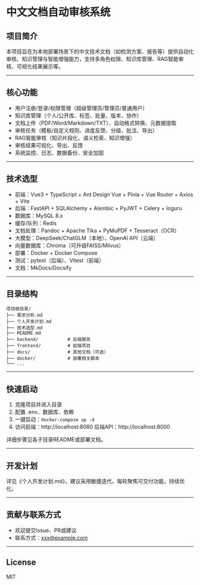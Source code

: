# 中文文档自动审核系统

## 项目简介
本项目旨在为本地部署场景下的中文技术文档（如检测方案、报告等）提供自动化审核、知识管理与智能增强能力，支持多角色权限、知识库管理、RAG智能审核、可视化结果展示等。

---

## 核心功能
- 用户注册/登录/权限管理（超级管理员/管理员/普通用户）
- 知识库管理（个人/公开库、标签、批量、版本、协作）
- 文档上传（PDF/Word/Markdown/TXT）、自动格式转换、元数据提取
- 审核任务（模板/自定义规则、进度反馈、分级、批注、导出）
- RAG智能审核（知识片段化、语义检索、知识增强）
- 审核结果可视化、导出、反馈
- 系统监控、日志、数据备份、安全加固

---

## 技术选型
- 前端：Vue3 + TypeScript + Ant Design Vue + Pinia + Vue Router + Axios + Vite
- 后端：FastAPI + SQLAlchemy + Alembic + PyJWT + Celery + loguru
- 数据库：MySQL 8.x
- 缓存/队列：Redis
- 文档处理：Pandoc + Apache Tika + PyMuPDF + Tesseract（OCR）
- 大模型：DeepSeek/ChatGLM（本地）、OpenAI API（云端）
- 向量数据库：Chroma（可升级FAISS/Milvus）
- 部署：Docker + Docker Compose
- 测试：pytest（后端）、Vitest（前端）
- 文档：MkDocs/Docsify

---

## 目录结构
```
项目根目录/
├── 需求分析.md
├── 个人开发计划.md
├── 技术选型.md
├── README.md
├── backend/           # 后端服务
├── frontend/          # 前端项目
├── docs/              # 其他文档（可选）
├── docker/            # 部署相关脚本
└── ...
```

---

## 快速启动
1. 克隆项目并进入目录
2. 配置 .env、数据库、依赖
3. 一键启动：`docker-compose up -d`
4. 访问前端：http://localhost:8080  后端API：http://localhost:8000

详细步骤见各子目录README或部署文档。

---

## 开发计划
详见《个人开发计划.md》，建议采用敏捷迭代，每轮聚焦可交付功能，持续优化。

---

## 贡献与联系方式
- 欢迎提交Issue、PR或建议
- 联系方式：xxx@example.com

---

## License
MIT 